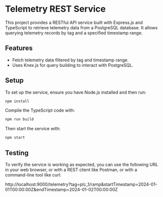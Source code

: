 # Telemetry REST Service

This project provides a RESTful API service built with Express.js and TypeScript to retrieve telemetry data from a PostgreSQL database. It allows querying telemetry records by tag and a specified timestamp range.

## Features

- Fetch telemetry data filtered by tag and timestamp range.
- Uses Knex.js for query building to interact with PostgreSQL.


## Setup

To set up the service, ensure you have Node.js installed and then run:

```bash
npm install
```

Compile the TypeScript code with:

```bash
npm run build
```

Then start the service with:

```bash
npm start
```

## Testing

To verify the service is working as expected, you can use the following URL in your web browser, or with a REST client like Postman, or with a command-line tool like curl:

http://localhost:9000/telemetry?tag=plc_1/ramp&startTimestamp=2024-01-01T00:00:00Z&endTimestamp=2024-01-02T00:00:00Z
